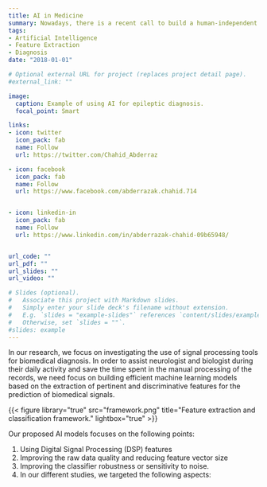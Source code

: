 ```yaml
---
title: AI in Medicine
summary: Nowadays, there is a recent call to build a human-independent intelligence which can assist clinicians during medical diagnosis.
tags:
- Artificial Intelligence
- Feature Extraction
- Diagnosis
date: "2018-01-01"

# Optional external URL for project (replaces project detail page).
#external_link: ""

image:
  caption: Example of using AI for epileptic diagnosis.
  focal_point: Smart

links:
- icon: twitter
  icon_pack: fab
  name: Follow
  url: https://twitter.com/Chahid_Abderraz

- icon: facebook
  icon_pack: fab
  name: Follow
  url: https://www.facebook.com/abderrazak.chahid.714


- icon: linkedin-in
  icon_pack: fab
  name: Follow
  url: https://www.linkedin.com/in/abderrazak-chahid-09b65948/


url_code: ""
url_pdf: ""
url_slides: ""
url_video: ""

# Slides (optional).
#   Associate this project with Markdown slides.
#   Simply enter your slide deck's filename without extension.
#   E.g. `slides = "example-slides"` references `content/slides/example-slides.md`.
#   Otherwise, set `slides = ""`.
#slides: example
---
```


In our research, we focus on investigating the use of signal processing tools for biomedical diagnosis. In order to assist neurologist and biologist during their daily activity and save the time spent in the manual processing of the records, we need focus on building efficient machine learning models based on the extraction of pertinent and discriminative features for the prediction of biomedical signals.

{{< figure library="true" src="framework.png" title="Feature extraction and classification framework." lightbox="true" >}}


 Our proposed AI models focuses on the following points:

1. Using Digital Signal Processing (DSP) features
2. Improving the raw data quality and reducing feature vector size
3. Improving the classifier robustness or sensitivity to noise.
4. In our different studies, we targeted the following aspects:

